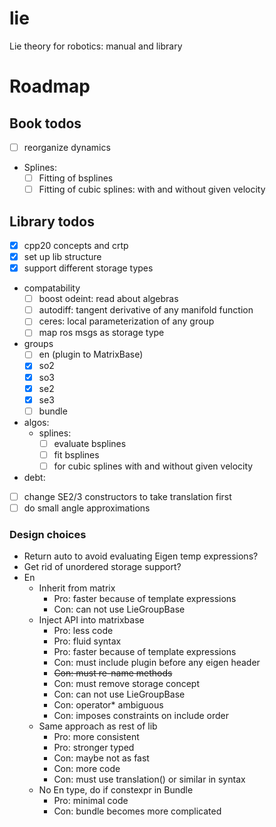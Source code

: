 # lie

Lie theory for robotics: manual and library

# Roadmap

## Book todos

- [ ] reorganize dynamics
- Splines:
  - [ ] Fitting of bsplines
  - [ ] Fitting of cubic splines: with and without given velocity

## Library todos

- [x] cpp20 concepts and crtp
- [x] set up lib structure
- [x] support different storage types
- compatability
  - [ ] boost odeint: read about algebras
  - [ ] autodiff: tangent derivative of any manifold function
  - [ ] ceres: local parameterization of any group
  - [ ] map ros msgs as storage type
- groups
  - [ ] en (plugin to MatrixBase)
  - [x] so2
  - [x] so3
  - [x] se2
  - [x] se3
  - [ ] bundle
- algos:
  - splines:
    - [ ] evaluate bsplines
    - [ ] fit bsplines
    - [ ] for cubic splines with and without given velocity
- debt:
 - [ ] change SE2/3 constructors to take translation first
 - [ ] do small angle approximations

### Design choices

 - Return auto to avoid evaluating Eigen temp expressions?
 - Get rid of unordered storage support?
 - En
   - Inherit from matrix
     - Pro: faster because of template expressions
     - Con: can not use LieGroupBase
   - Inject API into matrixbase
     - Pro: less code
     - Pro: fluid syntax
     - Pro: faster because of template expressions
     - Con: must include plugin before any eigen header
     - ~~Con: must re-name methods~~
     - Con: must remove storage concept
     - Con: can not use LieGroupBase
     - Con: operator* ambiguous
     - Con: imposes constraints on include order
   - Same approach as rest of lib
     - Pro: more consistent
     - Pro: stronger typed
     - Con: maybe not as fast
     - Con: more code
     - Con: must use translation() or similar in syntax
   - No En type, do if constexpr in Bundle
     - Pro: minimal code
     - Con: bundle becomes more complicated
